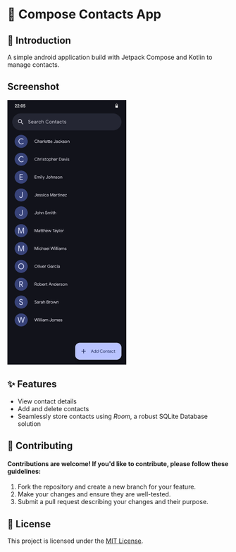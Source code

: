 # 📇 Compose Contacts App

## 🌟 Introduction

A simple android application build with Jetpack Compose and Kotlin to manage contacts.

## Screenshot

<img src="readme_image.png" width="270" alt="App UI in Dark Theme" />

## ✨ Features

- View contact details
- Add and delete contacts
- Seamlessly store contacts using *Room*, a robust SQLite Database solution

## 🤝 Contributing

#### Contributions are welcome! If you'd like to contribute, please follow these guidelines:

1. Fork the repository and create a new branch for your feature.
2. Make your changes and ensure they are well-tested.
3. Submit a pull request describing your changes and their purpose.

## 📄 License

This project is licensed under the [MIT License](LICENSE).
